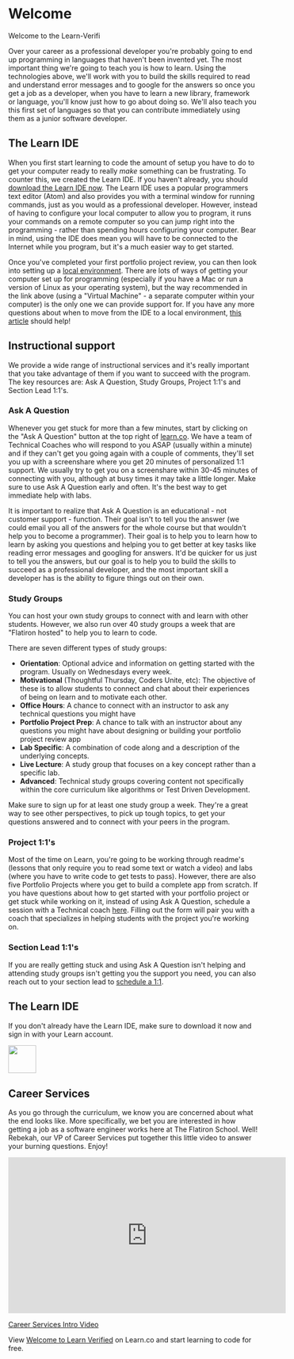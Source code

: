 # Welcome

Welcome to the Learn-Verifi

Over your career as a professional developer you're probably going to end up programming in languages that haven't been invented yet. The most important thing we're going to teach you is how to learn. Using the technologies above, we'll work with you to build the skills required to read and understand error messages and to google for the answers so once you get a job as a developer, when you have to learn a new library, framework or language, you'll know just how to go about doing so. We'll also teach you this first set of languages so that you can contribute immediately using them as a junior software developer.

## The Learn IDE

When you first start learning to code the amount of setup you have to do to get your computer ready to really *make* something can be frustrating. To counter this, we created the Learn IDE. If you haven't already, you should [download the Learn IDE now](http://help.learn.co/the-learn-ide/how-to-download-and-use-learn-ide-3). The Learn IDE uses a popular programmers text editor (Atom) and also provides you with a terminal window for running commands, just as you would as a professional developer. However, instead of having to configure your local computer to allow you to program, it runs your commands on a remote computer so you can jump right into the programming - rather than spending hours configuring your computer. Bear in mind, using the IDE does mean you will have to be connected to the Internet while you program, but it's a much easier way to get started.

Once you've completed your first portfolio project review, you can then look into setting up a [local environment](http://help.learn.co/workflow-tips/local-environment/installing-a-supported-local-environment). There are lots of ways of getting your computer set up for programming (especially if you have a Mac or run a version of Linux as your operating system), but the way recommended in the link above (using a "Virtual Machine" - a separate computer within your computer) is the only one we can provide support for. If you have any more questions about when to move from the IDE to a local environment, [this article](http://help.learn.co/the-learn-ide/the-basics-of-the-learn-ide/using-the-ide-versus-a-local-environment) should help!

## Instructional support

We provide a wide range of instructional services and it's really important that you take advantage of them if you want to succeed with the program. The key resources are: Ask A Question, Study Groups, Project 1:1's and Section Lead 1:1's.

### Ask A Question

Whenever you get stuck for more than a few minutes, start by clicking on the "Ask A Question" button at the top right of [learn.co](https://learn.co/). We have a team of Technical Coaches who will respond to you ASAP (usually within a minute) and if they can't get you going again with a couple of comments, they'll set you up with a screenshare where you get 20 minutes of personalized 1:1 support. We usually try to get you on a screenshare within 30-45 minutes of connecting with you, although at busy times it may take a little longer. Make sure to use Ask A Question early and often. It's the best way to get immediate help with labs.

It is important to realize that Ask A Question is an educational - not customer support - function. Their goal isn't to tell you the answer (we could email you all of the answers for the whole course but that wouldn't help you to become a programmer). Their goal is to help you to learn how to learn by asking you questions and helping you to get better at key tasks like reading error messages and googling for answers. It'd be quicker for us just to tell you the answers, but our goal is to help you to build the skills to succeed as a professional developer, and the most important skill a developer has is the ability to figure things out on their own.

### Study Groups

You can host your own study groups to connect with and learn with other students. However, we also run over 40 study groups a week that are "Flatiron hosted" to help you to learn to code.

There are seven different types of study groups:
- **Orientation**: Optional advice and information on getting started with the program. Usually on Wednesdays every week.
- **Motivational** (Thoughtful Thursday, Coders Unite, etc): The objective of these is to allow students to connect and chat about their experiences of being on learn and to motivate each other.
- **Office Hours**: A chance to connect with an instructor to ask any technical questions you might have
- **Portfolio Project Prep**: A chance to talk with an instructor about any questions you might have about designing or building your portfolio project review app
- **Lab Specific**: A combination of code along and a description of the underlying concepts.
- **Live Lecture**: A study group that focuses on a key concept rather than a specific lab.
- **Advanced**: Technical study groups covering content not specifically within the core curriculum like algorithms or Test Driven Development.

Make sure to sign up for at least one study group a week. They're a great way to see other perspectives, to pick up tough topics, to get your questions answered and to connect with your peers in the program.

### Project 1:1's

Most of the time on Learn, you're going to be working through readme's (lessons that only require you to read some text or watch a video) and labs (where you have to write code to get tests to pass). However, there are also five Portfolio Projects where you get to build a complete app from scratch. If you have questions about how to get started with your portfolio project or get stuck while working on it, instead of using Ask A Question, schedule a session with a Technical coach [here](http://bit.ly/portfolio-project-support). Filling out the form will pair you with a coach that specializes in helping students with the project you're working on.

### Section Lead 1:1's

If you are really getting stuck and using Ask A Question isn't helping and attending study groups isn't getting you the support you need, you can also reach out to your section lead to [schedule a 1:1](http://bit.ly/section-lead-support).

## The Learn IDE

If you don't already have the Learn IDE, make sure to download it now and sign in with your Learn account. 

<a href="https://learn.co/ide-3/download">
  <img height="56px" width="auto" src="https://s3-us-west-2.amazonaws.com/curriculum-content/streamlined-onboarding/download-ide-button.png" />
</a>

## Career Services

As you go through the curriculum, we know you are concerned about what the end looks like. More specifically, we bet you are interested in how getting a job as a software engineer works here at The Flatiron School. Well! Rebekah, our VP of Career Services put together this little video to answer your burning questions. Enjoy!

<iframe width="560" height="315" src="https://www.youtube.com/watch?v=sn5MUV_NY0k?rel=0&amp;showinfo=0" frameborder="0" allowfullscreen></iframe><p><a href="https://www.youtube.com/watch?v=sn5MUV_NY0k">Career Services Intro Video</a></p>

<p class='util--hide'>View <a href='https://learn.co/lessons/welcome-to-learn-verified'>Welcome to Learn Verified</a> on Learn.co and start learning to code for free.</p>
